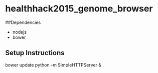 # healthhack2015_genome_browser

##Dependencies
* nodejs
* bower

## Setup Instructions
  bower update
  python -m SimpleHTTPServer &
